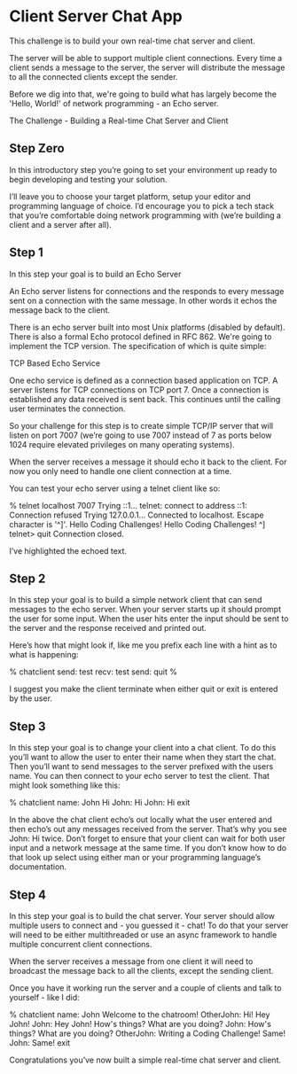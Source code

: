 # Client Server Chat App

This challenge is to build your own real-time chat server and client.

The server will be able to support multiple client connections. Every time a client sends a message to the server, the server will distribute the message to all the connected clients except the sender.

Before we dig into that, we're going to build what has largely become the 'Hello, World!' of network programming - an Echo server.

The Challenge - Building a Real-time Chat Server and Client
## Step Zero
In this introductory step you’re going to set your environment up ready to begin developing and testing your solution.

I’ll leave you to choose your target platform, setup your editor and programming language of choice. I’d encourage you to pick a tech stack that you’re comfortable doing network programming with (we’re building a client and a server after all).

## Step 1
In this step your goal is to build an Echo Server

An Echo server listens for connections and the responds to every message sent on a connection with the same message. In other words it echos the message back to the client.

There is an echo server built into most Unix platforms (disabled by default). There is also a formal Echo protocol defined in RFC 862. We're going to implement the TCP version. The specification of which is quite simple:

TCP Based Echo Service

One echo service is defined as a connection based application on TCP. A server listens for TCP connections on TCP port 7. Once a connection is established any data received is sent back. This continues until the calling user terminates the connection.

So your challenge for this step is to create simple TCP/IP server that will listen on port 7007 (we’re going to use 7007 instead of 7 as ports below 1024 require elevated privileges on many operating systems).

When the server receives a message it should echo it back to the client. For now you only need to handle one client connection at a time.

You can test your echo server using a telnet client like so:

% telnet localhost 7007
Trying ::1...
telnet: connect to address ::1: Connection refused
Trying 127.0.0.1...
Connected to localhost.
Escape character is '^]'.
Hello Coding Challenges!
Hello Coding Challenges!
^]
telnet> quit
Connection closed.

I’ve highlighted the echoed text.

## Step 2
In this step your goal is to build a simple network client that can send messages to the echo server. When your server starts up it should prompt the user for some input. When the user hits enter the input should be sent to the server and the response received and printed out.

Here’s how that might look if, like me you prefix each line with a hint as to what is happening:

% chatclient
send: test
recv: test
send: quit
%

I suggest you make the client terminate when either quit or exit is entered by the user.

## Step 3
In this step your goal is to change your client into a chat client. To do this you’ll want to allow the user to enter their name when they start the chat. Then you’ll want to send messages to the server prefixed with the users name. You can then connect to your echo server to test the client. That might look something like this:

% chatclient
name: John
Hi
John: Hi
John: Hi
exit

In the above the chat client echo’s out locally what the user entered and then echo’s out any messages received from the server. That’s why you see John: Hi twice. Don’t forget to ensure that your client can wait for both user input and a network message at the same time. If you don’t know how to do that look up select using either man or your programming language’s documentation.

## Step 4
In this step your goal is to build the chat server. Your server should allow multiple users to connect and - you guessed it - chat! To do that your server will need to be either multithreaded or use an async framework to handle multiple concurrent client connections.

When the server receives a message from one client it will need to broadcast the message back to all the clients, except the sending client.

Once you have it working run the server and a couple of clients and talk to yourself - like I did:

% chatclient
name: John
Welcome to the chatroom!
OtherJohn: Hi!
Hey John!
John: Hey John!
How's things? What are you doing?
John: How's things? What are you doing?
OtherJohn: Writing a Coding Challenge!
Same!
John: Same!
exit

Congratulations you’ve now built a simple real-time chat server and client.